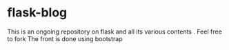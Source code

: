 # flask-blog


This is an ongoing repository on flask and all its various contents . Feel free to fork 
The front is done using bootstrap
